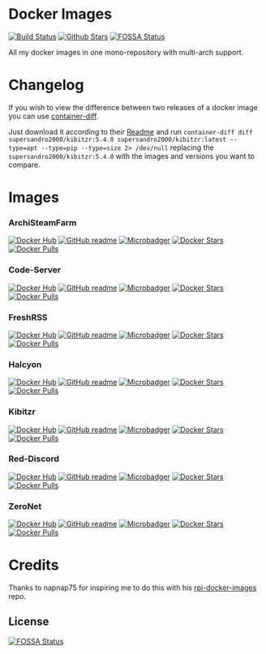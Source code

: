 # Docker Images
[![Build Status](https://img.shields.io/travis/SuperSandro2000/docker-images.svg?maxAge=1200)](https://travis-ci.org/SuperSandro2000/docker-images)
[![Github Stars](https://img.shields.io/github/stars/supersandro2000/docker-images.svg?maxAge=1200&label=Stars&style=social)](https://github.com/SuperSandro2000/docker-images)
[![FOSSA Status](https://app.fossa.io/api/projects/git%2Bgithub.com%2FSuperSandro2000%2Fdocker-images.svg?type=shield)](https://app.fossa.io/projects/git%2Bgithub.com%2FSuperSandro2000%2Fdocker-images?ref=badge_shield)

All my docker images in one mono-repository with multi-arch support.

# Changelog
If you wish to view the difference between two releases of a docker image you can use [container-diff](https://github.com/GoogleContainerTools/container-diff).

Just download it according to their [Readme](https://github.com/GoogleContainerTools/container-diff#installation) and run `container-diff diff supersandro2000/kibitzr:5.4.0 supersandro2000/kibitzr:latest --type=apt --type=pip --type=size 2> /dev/null` replacing the `supersandro2000/kibitzr:5.4.0` with the images and versions you want to compare.

# Images
### ArchiSteamFarm
[![Docker Hub](https://img.shields.io/badge/Docker-hub-blue.svg)](https://hub.docker.com/r/supersandro2000/archisteamfarm/)
[![GitHub readme](https://img.shields.io/badge/GitHub-readme-blue.svg)](archisteamfarm/README.md)
[![Microbadger](https://images.microbadger.com/badges/image/supersandro2000/archisteamfarm.svg)](https://microbadger.com/images/supersandro2000/archisteamfarm)
[![Docker Stars](https://img.shields.io/docker/stars/supersandro2000/archisteamfarm.svg?maxAge=3600)](https://hub.docker.com/r/supersandro2000/archisteamfarm/)
[![Docker Pulls](https://img.shields.io/docker/pulls/supersandro2000/archisteamfarm.svg?maxAge=3600)](https://hub.docker.com/r/supersandro2000/archisteamfarm/)

### Code-Server
[![Docker Hub](https://img.shields.io/badge/Docker-hub-blue.svg)](https://hub.docker.com/r/supersandro2000/code-server/)
[![GitHub readme](https://img.shields.io/badge/GitHub-readme-blue.svg)](code-server/README.md)
[![Microbadger](https://images.microbadger.com/badges/image/supersandro2000/code-server.svg)](https://microbadger.com/images/supersandro2000/code-server)
[![Docker Stars](https://img.shields.io/docker/stars/supersandro2000/code-server.svg?maxAge=3600)](https://hub.docker.com/r/supersandro2000/code-server/)
[![Docker Pulls](https://img.shields.io/docker/pulls/supersandro2000/code-server.svg?maxAge=3600)](https://hub.docker.com/r/supersandro2000/code-server/)

### FreshRSS
[![Docker Hub](https://img.shields.io/badge/Docker-hub-blue.svg)](https://hub.docker.com/r/supersandro2000/freshrss/)
[![GitHub readme](https://img.shields.io/badge/GitHub-readme-blue.svg)](freshrss/README.md)
[![Microbadger](https://images.microbadger.com/badges/image/supersandro2000/freshrss.svg)](https://microbadger.com/images/supersandro2000/freshrss)
[![Docker Stars](https://img.shields.io/docker/stars/supersandro2000/freshrss.svg?maxAge=3600)](https://hub.docker.com/r/supersandro2000/freshrss/)
[![Docker Pulls](https://img.shields.io/docker/pulls/supersandro2000/freshrss.svg?maxAge=3600)](https://hub.docker.com/r/supersandro2000/freshrss/)

### Halcyon
[![Docker Hub](https://img.shields.io/badge/Docker-hub-blue.svg)](https://hub.docker.com/r/supersandro2000/halcyon/)
[![GitHub readme](https://img.shields.io/badge/GitHub-readme-blue.svg)](halcyon/README.md)
[![Microbadger](https://images.microbadger.com/badges/image/supersandro2000/halcyon.svg)](https://microbadger.com/images/supersandro2000/halcyon)
[![Docker Stars](https://img.shields.io/docker/stars/supersandro2000/halcyon.svg?maxAge=3600)](https://hub.docker.com/r/supersandro2000/halcyon/)
[![Docker Pulls](https://img.shields.io/docker/pulls/supersandro2000/halcyon.svg?maxAge=3600)](https://hub.docker.com/r/supersandro2000/halcyon/)

### Kibitzr
[![Docker Hub](https://img.shields.io/badge/Docker-hub-blue.svg)](https://hub.docker.com/r/supersandro2000/kibitzr/)
[![GitHub readme](https://img.shields.io/badge/GitHub-readme-blue.svg)](kibitzr/README.md)
[![Microbadger](https://images.microbadger.com/badges/image/supersandro2000/kibitzr.svg)](https://microbadger.com/images/supersandro2000/kibitzr)
[![Docker Stars](https://img.shields.io/docker/stars/supersandro2000/kibitzr.svg?maxAge=3600)](https://hub.docker.com/r/supersandro2000/kibitzr/)
[![Docker Pulls](https://img.shields.io/docker/pulls/supersandro2000/kibitzr.svg?maxAge=3600)](https://hub.docker.com/r/supersandro2000/kibitzr/)

### Red-Discord
[![Docker Hub](https://img.shields.io/badge/Docker-hub-blue.svg)](https://hub.docker.com/r/supersandro2000/reddiscord/)
[![GitHub readme](https://img.shields.io/badge/GitHub-readme-blue.svg)](reddiscord/README.md)
[![Microbadger](https://images.microbadger.com/badges/image/supersandro2000/reddiscord.svg)](https://microbadger.com/images/supersandro2000/reddiscord)
[![Docker Stars](https://img.shields.io/docker/stars/supersandro2000/reddiscord.svg?maxAge=3600)](https://hub.docker.com/r/supersandro2000/reddiscord/)
[![Docker Pulls](https://img.shields.io/docker/pulls/supersandro2000/reddiscord.svg?maxAge=3600)](https://hub.docker.com/r/supersandro2000/reddiscord/)

### ZeroNet
[![Docker Hub](https://img.shields.io/badge/Docker-hub-blue.svg)](https://hub.docker.com/r/supersandro2000/zeronet/)
[![GitHub readme](https://img.shields.io/badge/GitHub-readme-blue.svg)](zeronet/README.md)
[![Microbadger](https://images.microbadger.com/badges/image/supersandro2000/zeronet.svg)](https://microbadger.com/images/supersandro2000/zeronet)
[![Docker Stars](https://img.shields.io/docker/stars/supersandro2000/zeronet.svg?maxAge=3600)](https://hub.docker.com/r/supersandro2000/zeronet/)
[![Docker Pulls](https://img.shields.io/docker/pulls/supersandro2000/zeronet.svg?maxAge=3600)](https://hub.docker.com/r/supersandro2000/zeronet/)

# Credits
Thanks to napnap75 for inspiring me to do this with his [rpi-docker-images](https://github.com/napnap75/rpi-docker-images/) repo.


## License
[![FOSSA Status](https://app.fossa.io/api/projects/git%2Bgithub.com%2FSuperSandro2000%2Fdocker-images.svg?type=large)](https://app.fossa.io/projects/git%2Bgithub.com%2FSuperSandro2000%2Fdocker-images?ref=badge_large)
